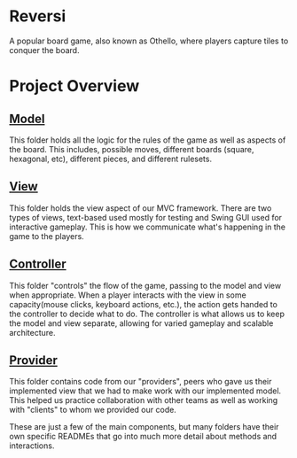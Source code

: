 # Reversi

A popular board game, also known as Othello, where players capture tiles to conquer the board.

# Project Overview


## [Model](src/cs3500/model)
This folder holds all the logic for the rules of the game as well as aspects of the board. This includes,
possible moves, different boards (square, hexagonal, etc), different pieces, and different rulesets.

## [View](src/cs3500/view)
This folder holds the view aspect of our MVC framework. There are two types of views, text-based used
mostly for testing and Swing GUI used for interactive gameplay. This is how we communicate what's happening
in the game to the players.

## [Controller](src/cs3500/controller)
This folder "controls" the flow of the game, passing to the model and view when appropriate. When a player
interacts with the view in some capacity(mouse clicks, keyboard actions, etc.), the action gets handed to 
the controller to decide what to do. The controller is what allows us to keep the model and view separate, 
allowing for varied gameplay and scalable architecture.

## [Provider](src/cs3500/provider)
This folder contains code from our "providers", peers who gave us their implemented view that we had to 
make work with our implemented model. This helped us practice collaboration with other teams as well as 
working with "clients" to whom we provided our code.

These are just a few of the main components, but many folders have their own specific READMEs that go 
into much more detail about methods and interactions. 
